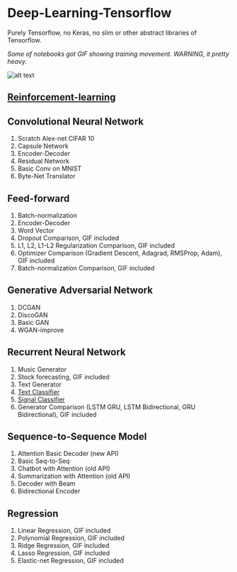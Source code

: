 # Deep-Learning-Tensorflow
Purely Tensorflow, no Keras, no slim or other abstract libraries of Tensorflow.

*Some of notebooks got GIF showing training movement. WARNING, it pretty heavy.*

![alt text](Feed-Forward/dropout-comparison/animation.gif)

## [Reinforcement-learning](https://github.com/huseinzol05/Reinforcement-Learning-Agents)

## Convolutional Neural Network
1. Scratch Alex-net CIFAR 10
2. Capsule Network
3. Encoder-Decoder
4. Residual Network
5. Basic Conv on MNIST
6. Byte-Net Translator

## Feed-forward
1. Batch-normalization
2. Encoder-Decoder
3. Word Vector
4. Dropout Comparison, GIF included
5. L1, L2, L1-L2 Regularization Comparison, GIF included
6. Optimizer Comparison (Gradient Descent, Adagrad, RMSProp, Adam), GIF included
7. Batch-normalization Comparison, GIF included

## Generative Adversarial Network
1. DCGAN
2. DiscoGAN
3. Basic GAN
4. WGAN-improve

## Recurrent Neural Network
1. Music Generator
2. Stock forecasting, GIF included
3. Text Generator
4. [Text Classifier](https://github.com/huseinzol05/Emotion-Classification-Comparison)
5. [Signal Classifier](https://github.com/huseinzol05/Sound-Classification-Comparison)
6. Generator Comparison (LSTM GRU, LSTM Bidirectional, GRU Bidirectional), GIF included

## Sequence-to-Sequence Model
1. Attention Basic Decoder (new API)
2. Basic Seq-to-Seq
3. Chatbot with Attention (old API)
4. Summarization with Attention (old API)
5. Decoder with Beam
6. Bidirectional Encoder

## Regression
1. Linear Regression, GIF included
2. Polynomial Regression, GIF included
3. Ridge Regression, GIF included
4. Lasso Regression, GIF included
5. Elastic-net Regression, GIF included



